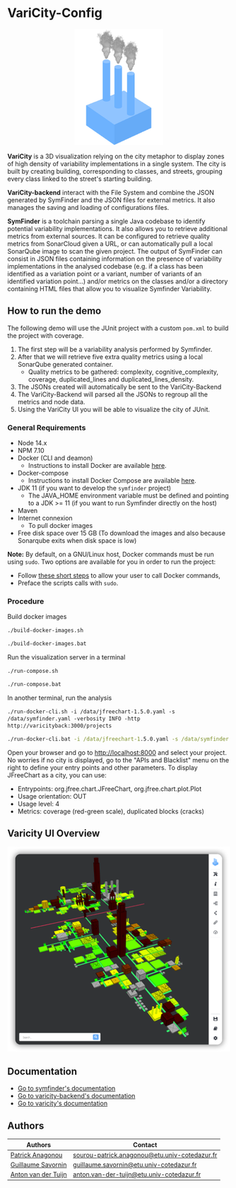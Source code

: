 # VariCity-Config

<p align="center">
<img src="varicity/public/images/logovaricity.gif" width="200" alt="Logo"/>
</p>

**VariCity** is a 3D visualization relying on the city metaphor to display zones of high density of variability
implementations in a single system. The city is built by creating building, corresponding to classes, and streets,
grouping every class linked to the street's starting building.

**VariCity-backend** interact with the File System and combine the JSON generated by SymFinder and the JSON files for external metrics. It also manages the saving and loading of configurations files.

**SymFinder** is a toolchain parsing a single Java codebase to identify potential variability implementations.
It also allows you to retrieve additional metrics from external sources. It can be configured to retrieve quality metrics from SonarCloud given a URL, or can automatically pull a local SonarQube image to scan the given project.
The output of SymFinder can consist in JSON files containing information on the presence of variability implementations in the analysed codebase (e.g. if a class has been identified as a variation point or a variant, number of variants of an identified variation point…) and/or
metrics on the classes and/or a directory containing HTML files that allow you to visualize Symfinder Variability.

## How to run the demo

The following demo will use the JUnit project with a custom ``pom.xml`` to build the project with coverage.
1. The first step will be a variability analysis performed by Symfinder.
2. After that we will retrieve five extra quality metrics using a local SonarQube generated container.
   * Quality metrics to be gathered: complexity, cognitive_complexity, coverage, duplicated_lines and duplicated_lines_density.
3. The JSONs created will automatically be sent to the VariCity-Backend
4. The VariCity-Backend will parsed all the JSONs to regroup all the metrics and node data.
5. Using the VariCity UI you will be able to visualize the city of JUnit.


### General Requirements

- Node 14.x
- NPM 7.10
- Docker (CLI and deamon)
  - Instructions to install Docker are available [here](https://docs.docker.com/get-docker/).
- Docker-compose
  - Instructions to install Docker Compose are available [here](https://docs.docker.com/compose/install/#install-compose).
- JDK 11 (if you want to develop the `symfinder` project)
  - The JAVA_HOME environment variable must be defined and pointing to a JDK >= 11 (if you want to run Symfinder directly on the host)
- Maven
- Internet connexion
  - To pull docker images
- Free disk space over 15 GB (To download the images and also because Sonarqube exits when disk space is low)

**Note:** By default, on a GNU/Linux host, Docker commands must be run using `sudo`.
Two options are available for you in order to run the project:
- Follow [these short steps](https://docs.docker.com/install/linux/linux-postinstall/#manage-docker-as-a-non-root-user) to allow your user to call Docker commands,
- Preface the scripts calls with `sudo`.

### Procedure

Build docker images
```shell
./build-docker-images.sh
```

```bat
./build-docker-images.bat
```

Run the visualization server in a terminal
```shell
./run-compose.sh
```

```bat
./run-compose.bat
```

In another terminal, run the analysis
```shell
./run-docker-cli.sh -i /data/jfreechart-1.5.0.yaml -s /data/symfinder.yaml -verbosity INFO -http http://varicityback:3000/projects
```

```bat
./run-docker-cli.bat -i /data/jfreechart-1.5.0.yaml -s /data/symfinder.yaml -verbosity INFO -http http://varicityback:3000/projects
```



Open your browser and go to [http://localhost:8000](http://localhost:8000) and select your project.
No worries if no city is displayed, go to the "APIs and Blacklist" menu on the right to define your entry points and other parameters. To display JFreeChart as a city, you can use:

- Entrypoints: org.jfree.chart.JFreeChart, org.jfree.chart.plot.Plot
- Usage orientation: OUT
- Usage level: 4
- Metrics: coverage (red-green scale), duplicated blocks (cracks)

## Varicity UI Overview

<p align="center">
<img src="readme_files/varicity/Varicity_Demo.png" width="800" alt="Varicity UI"/>
</p>

## Documentation
- [Go to symfinder's documentation](./symfinder/README.md)
- [Go to varicity-backend's documentation](./varicity-backend/README.md)
- [Go to varicity's documentation](./varicity/README.md)

## Authors

 | Authors                                                     | Contact|
|-------------------------------------------------------------| ----------------------------------------------------------|
 | [Patrick Anagonou](https://github.com/anagonousourou)       | [sourou-patrick.anagonou@etu.univ-cotedazur.fr](mailto:sourou-patrick.anagonou@etu.univ-cotedazur.fr)|
 | [Guillaume Savornin](https://github.com/GuillaumeSavornin)  | [guillaume.savornin@etu.univ-cotedazur.fr](mailto:guillaume.savornin@etu.univ-cotedazur.fr)|
 | [Anton van der Tuijn](https://github.com/Anton-vanderTuijn) | [anton.van-der-tuijn@etu.univ-cotedazur.fr](mailto:anton.van-der-tuijn@etu.univ-cotedazur.fr)|

